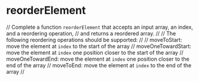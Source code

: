 # reorderElement

// Complete a function `reorderElement` that accepts an input array, an index, and a reordering operation,
// and returns a reordered array.
//
// The following reordering operations should be supported:
//
// moveToStart:        move the element at `index` to the start of the array
// moveOneTowardStart: move the element at `index` one position closer to the start of the array
// moveOneTowardEnd:   move the element at `index` one position closer to the end of the array
// moveToEnd:          move the element at `index` to the end of the array
//
<!-- // The function should return an unmodified array when given an invalid index. -->
